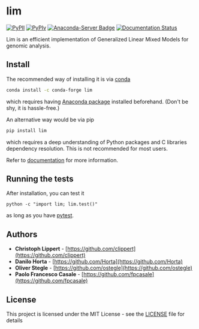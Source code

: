 # lim

[![PyPIl](https://img.shields.io/pypi/l/lim.svg?style=flat-square)](https://pypi.python.org/pypi/lim/)
[![PyPIv](https://img.shields.io/pypi/v/lim.svg?style=flat-square)](https://pypi.python.org/pypi/lim/)
[![Anaconda-Server Badge](https://anaconda.org/conda-forge/lim/badges/version.svg)](https://anaconda.org/conda-forge/lim)
[![Documentation Status](https://readthedocs.org/projects/lim/badge/?style=flat-square&version=latest)](http://lim.readthedocs.io/en/latest/?badge=latest)

Lim is an efficient implementation of Generalized Linear Mixed Models for
genomic analysis.

## Install

The recommended way of installing it is via
[conda](http://conda.pydata.org/docs/index.html)
```bash
conda install -c conda-forge lim
```
which requires having [Anaconda package](https://www.continuum.io/downloads)
installed beforehand. (Don't be shy, it is hassle-free.)

An alternative way would be via pip
```bash
pip install lim
```
which requires a deep understanding of Python packages and C libraries
dependency resolution.
This is not recommended for most users.

Refer to [documentation](http://lim.readthedocs.io/) for more information.

## Running the tests

After installation, you can test it
```
python -c "import lim; lim.test()"
```
as long as you have [pytest](http://docs.pytest.org/en/latest/).

## Authors

* **Christoph Lippert** - [https://github.com/clippert](https://github.com/clippert)
* **Danilo Horta** - [https://github.com/Horta](https://github.com/Horta)
* **Oliver Stegle** - [https://github.com/ostegle](https://github.com/ostegle)
* **Paolo Francesco Casale** - [https://github.com/fpcasale](https://github.com/fpcasale)

## License

This project is licensed under the MIT License - see the
[LICENSE](LICENSE) file for details
